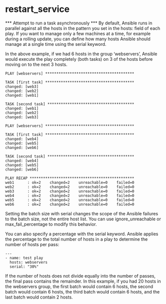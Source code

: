 # restart_service
*** Attempt to run a task asynchronously ***
By default, Ansible runs in parallel against all the hosts in the pattern you set in the hosts: field of each play. If you want to manage only a few machines at a time, for example during a rolling update, you can define how many hosts Ansible should manage at a single time using the serial keyword.

In the above example, if we had 6 hosts in the group ‘webservers’, Ansible would execute the play completely (both tasks) on 3 of the hosts before moving on to the next 3 hosts.
```
PLAY [webservers] ****************************************

TASK [first task] ****************************************
changed: [web3]
changed: [web2]
changed: [web1]

TASK [second task] ***************************************
changed: [web1]
changed: [web2]
changed: [web3]

PLAY [webservers] ****************************************

TASK [first task] ****************************************
changed: [web4]
changed: [web5]
changed: [web6]

TASK [second task] ***************************************
changed: [web4]
changed: [web5]
changed: [web6]

PLAY RECAP ***********************************************
web1      : ok=2    changed=2    unreachable=0    failed=0
web2      : ok=2    changed=2    unreachable=0    failed=0
web3      : ok=2    changed=2    unreachable=0    failed=0
web4      : ok=2    changed=2    unreachable=0    failed=0
web5      : ok=2    changed=2    unreachable=0    failed=0
web6      : ok=2    changed=2    unreachable=0    failed=0
```
Setting the batch size with serial changes the scope of the Ansible failures to the batch size, not the entire host list. You can use ignore_unreachable or max_fail_percentage to modify this behavior.

You can also specify a percentage with the serial keyword. Ansible applies the percentage to the total number of hosts in a play to determine the number of hosts per pass:
```
---
- name: test play
  hosts: webservers
  serial: "30%"
```
If the number of hosts does not divide equally into the number of passes, the final pass contains the remainder. In this example, if you had 20 hosts in the webservers group, the first batch would contain 6 hosts, the second batch would contain 6 hosts, the third batch would contain 6 hosts, and the last batch would contain 2 hosts.
